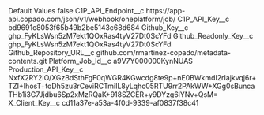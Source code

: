 <?xml version="1.0" encoding="UTF-8"?>
<CustomMetadata xmlns="http://soap.sforce.com/2006/04/metadata" xmlns:xsi="http://www.w3.org/2001/XMLSchema-instance" xmlns:xsd="http://www.w3.org/2001/XMLSchema">
    <label>Default Values</label>
    <protected>false</protected>
    <values>
        <field>C1P_API_Endpoint__c</field>
        <value xsi:type="xsd:string">https://app-api.copado.com/json/v1/webhook/oneplatform/job/</value>
    </values>
    <values>
        <field>C1P_API_Key__c</field>
        <value xsi:type="xsd:string">bd9691c8053f65b49b2be5143c68d684</value>
    </values>
    <values>
        <field>Github_Key__c</field>
        <value xsi:type="xsd:string">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</value>
    </values>
    <values>
        <field>Github_Readonly_Key__c</field>
        <value xsi:type="xsd:string">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</value>
    </values>
    <values>
        <field>Github_Repository_URL__c</field>
        <value xsi:type="xsd:string">github.com/rmartinez-copado/metadata-contents.git</value>
    </values>
    <values>
        <field>Platform_Job_Id__c</field>
        <value xsi:type="xsd:string">a9V7Y000000KynNUAS</value>
    </values>
    <values>
        <field>Production_API_Key__c</field>
        <value xsi:type="xsd:string">NxfX2RY2IO/XGzBdSthFgF0qWGR4KGwcdg8te9p+nE0BWkmdI2rIajkvqj6r+TZI+IhosT+toDh5zu3rCeviRCTmiIL8yLqhc05RTU9rr2PAkWW+XGg0sBuncaTHb1i3G7Jjdbu6Sp2xMzRQaK+918SZCER+y9DYzg6lYNv+QsM=</value>
    </values>
    <values>
        <field>X_Client_Key__c</field>
        <value xsi:type="xsd:string">cd11a37e-a53a-4f0d-9339-af0837f38c41</value>
    </values>
</CustomMetadata>
